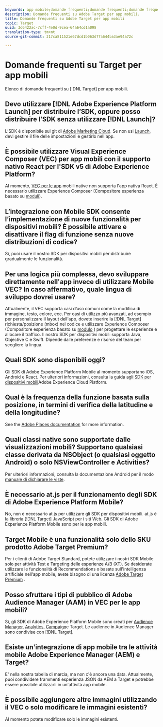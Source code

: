 ```yaml
---
keywords: app mobile;domande frequenti;domande frequenti;domande frequenti;app mobile di destinazione
description: Domande frequenti su Adobe Target per app mobili.
title: Domande frequenti su Adobe Target per app mobili
topic: Target
uuid: 3d6422ac-7cff-4e0d-9cea-64a64cd1a098
translation-type: tm+mt
source-git-commit: 217ca811521e67dcd1b063d77a644ba3ae94a72c

---
```



# Domande frequenti su Target per app mobili

Elenco di domande frequenti su [!DNL Target] per app mobili.

## Devo utilizzare [!DNL Adobe Experience Platform Launch] per distribuire l’SDK, oppure posso distribuire l’SDK senza utilizzare [!DNL Launch]?

L’SDK è disponibile sul git di [Adobe Marketing Cloud](https://github.com/Adobe-Marketing-Cloud/acp-sdks/). Se non usi [Launch](https://docs.adobe.com/content/help/en/launch/using/overview.html), devi gestire il file delle impostazioni e gestirlo nell'app.

## È possibile utilizzare Visual Experience Composer (VEC) per app mobili con il supporto nativo React per l'SDK v5 di Adobe Experience Platform?

Al momento, [VEC per le app](/help/c-target-mobile-app/c-mobile-visual-experience-composer/mobile-visual-experience-composer.md) mobili native non supporta l'app nativa React. È necessario utilizzare Experience Composer (Compositore esperienza basato su [moduli](/help/c-experiences/form-experience-composer.md)).

## L’integrazione con Mobile SDK consente l’implementazione di nuove funzionalità per dispositivi mobili? È possibile attivare e disattivare il flag di funzione senza nuove distribuzioni di codice?

Sì, puoi usare il nostro SDK per dispositivi mobili per distribuire gradualmente le funzionalità.

## Per una logica più complessa, devo sviluppare direttamente nell'app invece di utilizzare Mobile VEC? In caso affermativo, quale lingua di sviluppo dovrei usare?

Attualmente, il VEC supporta casi d’uso comuni come la modifica di immagine, testo, colore, ecc. Per casi di utilizzo più avanzati, ad esempio per personalizzare il layout dell'app, dovete inserire la [!DNL Target] richiesta/posizione (mbox) nel codice e utilizzare Experience Composer (Compositore esperienza basato su [modulo](/help/c-experiences/form-experience-composer.md) ) per progettare le esperienze e allocare il traffico. Il nostro SDK per dispositivi mobili supporta Java, Objective C e Swift. Dipende dalle preferenze e risorse del team per scegliere la lingua.

## Quali SDK sono disponibili oggi?

Gli SDK di Adobe Experience Platform Mobile al momento supportano iOS, Android e React. Per ulteriori informazioni, consulta la guida [agli SDK per dispositivi mobili](https://aep-sdks.gitbook.io/docs/)Adobe Experience Cloud Platform.

## Qual è la frequenza della funzione basata sulla posizione, in termini di verifica della latitudine e della longitudine?

See the [Adobe Places documentation](https://placesdocs.com/places-services-by-adobe-documentation/) for more information.

## Quali classi native sono supportate dalle visualizzazioni mobili? Supportano qualsiasi classe derivata da NSObject (o qualsiasi oggetto Android) o solo NSViewController e Activities?

Per ulteriori informazioni, consulta la documentazione Android per il modo [manuale di dichiarare le viste](/help/c-target-mobile-app/c-mobile-visual-experience-composer/mobile-visual-experience-composer-android.md#views).

## È necessario at.js per il funzionamento degli SDK di Adobe Experience Platform Mobile?

No, non è necessario at.js per utilizzare gli SDK per dispositivi mobili. at.js è la libreria [!DNL Target] JavaScript per i siti Web. Gli SDK di Adobe Experience Platform Mobile sono per le app mobili.

## Target Mobile è una funzionalità solo dello SKU prodotto Adobe Target Premium?

Per i clienti di Adobe Target Standard, potete utilizzare i nostri SDK Mobile solo per attività Test e Targeting delle esperienze A/B (XT). Se desiderate utilizzare le funzionalità di Recommendations o basate sull'intelligenza artificiale nell'app mobile, avete bisogno di una licenza [Adobe Target Premium](/help/c-intro/intro.md#premium) .

## Posso sfruttare i tipi di pubblico di Adobe Audience Manager (AAM) in VEC per le app mobili?

Sì, gli SDK di Adobe Experience Platform Mobile sono creati per [Audience Manager](https://docs.adobe.com/content/help/en/audience-manager/user-guide/aam-home.html), [Analytics](https://docs.adobe.com/content/help/en/analytics/landing/home.html), [Campaign](https://docs.adobe.com/content/help/en/campaign-standard/using/campaign-standard-home.html)e Target. Le audience in Audience Manager sono condivise con [!DNL Target].

## Esiste un'integrazione di app mobile tra le attività mobile Adobe Experience Manager (AEM) e Target?

E' nella nostra tabella di marcia, ma non c'è ancora una data. Attualmente, puoi condividere frammenti [](/help/c-experiences/c-manage-content/aem-experience-fragments.md) esperienza JSON da AEM a Target e potrebbe essere possibile utilizzarli in un'attività app mobile.

## È possibile aggiungere altre immagini utilizzando il VEC o solo modificare le immagini esistenti?

Al momento potete modificare solo le immagini esistenti.
